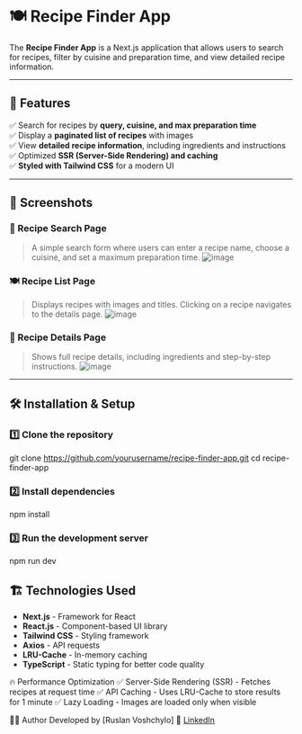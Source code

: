 # 🍽️ Recipe Finder App

The **Recipe Finder App** is a Next.js application that allows users to search for recipes, filter by cuisine and preparation time, and view detailed recipe information.

---

## 🚀 Features

✅ Search for recipes by **query, cuisine, and max preparation time**  
✅ Display a **paginated list of recipes** with images  
✅ View **detailed recipe information**, including ingredients and instructions  
✅ Optimized **SSR (Server-Side Rendering) and caching**  
✅ **Styled with Tailwind CSS** for a modern UI  

---

## 📸 Screenshots

### 🔎 Recipe Search Page
> A simple search form where users can enter a recipe name, choose a cuisine, and set a maximum preparation time.
![image](https://github.com/user-attachments/assets/132c5632-1802-472c-8dc4-500d58024a60)


### 🍽️ Recipe List Page
> Displays recipes with images and titles. Clicking on a recipe navigates to the details page.
![image](https://github.com/user-attachments/assets/1734b8f1-1cec-472b-92fa-4387a2282741)


### 📖 Recipe Details Page
> Shows full recipe details, including ingredients and step-by-step instructions.
![image](https://github.com/user-attachments/assets/7a81beb9-778d-4982-86ab-ccb9a7a11c30)

---

## 🛠️ Installation & Setup

### 1️⃣ Clone the repository
git clone https://github.com/yourusername/recipe-finder-app.git
cd recipe-finder-app
### 2️⃣ Install dependencies
npm install
### 3️⃣ Run the development server
npm run dev

## 🏗️ Technologies Used

- **Next.js** - Framework for React  
- **React.js** - Component-based UI library  
- **Tailwind CSS** - Styling framework  
- **Axios** - API requests  
- **LRU-Cache** - In-memory caching  
- **TypeScript** - Static typing for better code quality  


🔥 Performance Optimization
✅ Server-Side Rendering (SSR) - Fetches recipes at request time
✅ API Caching - Uses LRU-Cache to store results for 1 minute
✅ Lazy Loading - Images are loaded only when visible


👨‍💻 Author
Developed by [Ruslan Voshchylo]
🔗 [LinkedIn](https://www.linkedin.com/in/ruslan-voshchylo-5060522a9/)
